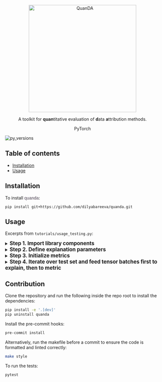 <p align="center">
 <img width="350" alt="QuanDA" src="https://github.com/dilyabareeva/data_attribution_evaluation/assets/44092813/e5ffbeea-aeb9-4b82-939a-e5efa1179140">
</p>
<!--<h1 align="center"><b>QuanDA</b></h1>-->
<p align="center">A toolkit for <b>quan</b>titative evaluation of <b>d</b>ata <b>a</b>ttribution methods.</p>
<p align="center">
  PyTorch

![py_versions](https://github.com/dilyabareeva/quanda/assets/44092813/36499a1d-aefb-455f-b73a-57ca4794f31f)<p align="center">

## Table of contents

* [Installation](#installation)
* [Usage](#usage)

## Installation


To install
<span style="color: #4D4352; font-family: 'arial narrow', arial, sans-serif;">
quanda</span>:

```setup
pip install git+https://github.com/dilyabareeva/quanda.git
```

## Usage

Excerpts from `tutorials/usage_testing.py`:

<details>
<summary><b><big>Step 1. Import library components</big></b></summary>

```python
from src.explainers.wrappers.captum_influence import captum_similarity_explain, CaptumSimilarity
from src.metrics.localization.class_detection import ClassDetectionMetric
from src.metrics.randomization.model_randomization import (
    ModelRandomizationMetric,
)
from src.metrics.unnamed.top_k_overlap import TopKOverlapMetric
```
</details>

<details>

<summary><b><big>Step 2. Define explanation parameters</big></b></summary>

While `explainer_cls` is passed directly to the metric, `explain` function is used to generate explanations fed to a metric.
```python
explainer_cls = CaptumSimilarity
explain = captum_similarity_explain
explain_fn_kwargs = {"layers": "avgpool"}
model_id = "default_model_id"
cache_dir = "./cache"
```
</details>

<details>

<summary><b><big>Step 3. Initialize metrics</big></b></summary>

```python
model_rand = ModelRandomizationMetric(
        model=model,
        train_dataset=train_set,
        explainer_cls=explainer_cls,
        expl_kwargs=explain_fn_kwargs,
        model_id=model_id,
        cache_dir=cache_dir,
        correlation_fn="spearman",
        seed=42,
        device=DEVICE,
)

id_class = IdenticalClass(model=model, train_dataset=train_set, device=DEVICE)

top_k = TopKOverlap(model=model, train_dataset=train_set, top_k=1, device=DEVICE)

# dataset cleaning
pl_module = BasicLightningModule(
    model=copy.deepcopy(model),
    optimizer=torch.optim.SGD,
    lr=0.01,
    criterion=torch.nn.CrossEntropyLoss(),
)
trainer = Trainer.from_lightning_module(model, pl_module)

data_clean = DatasetCleaning(
    model=model,
    train_dataset=train_set,
    global_method="sum_abs",
    trainer=trainer,
    trainer_fit_kwargs={"max_epochs": 3},
    top_k=50,
    device=DEVICE,
)
```
</details>

<details>
<summary><b><big>Step 4. Iterate over test set and feed tensor batches first to explain, then to metric</big></b></summary>

```python
for i, (data, target) in enumerate(tqdm(test_loader)):
    data, target = data.to(DEVICE), target.to(DEVICE)
    tda = explain(
        model=model,
        model_id=model_id,
        cache_dir=cache_dir,
        test_tensor=data,
        train_dataset=train_set,
        device=DEVICE,
        **explain_fn_kwargs,
    )
    model_rand.update(data, tda)
    id_class.update(target, tda)
    top_k.update(tda)
    data_clean.update(tda)

print("Model randomization metric output:", model_rand.compute())
print("Identical class metric output:", id_class.compute())
print("Top-k overlap metric output:", top_k.compute())

print("Dataset cleaning metric computation started...")
print("Dataset cleaning metric output:", data_clean.compute())
```
</details>

## Contribution
Clone the repository and run the following inside the repo root to install the dependencies:

```bash
pip install -e '.[dev]'
pip uninstall quanda
```

Install the pre-commit hooks:
```bash
pre-commit install
```

Alternatively, run the makefile before a commit to ensure the code is formatted and linted correctly:
```bash
make style
```

To run the tests:
```bash
pytest
```
